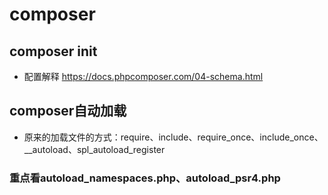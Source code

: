 # composer

## composer init 
- 配置解释 https://docs.phpcomposer.com/04-schema.html

## composer自动加载
- 原来的加载文件的方式：require、include、require_once、include_once、__autoload、spl_autoload_register

### 重点看autoload_namespaces.php、autoload_psr4.php